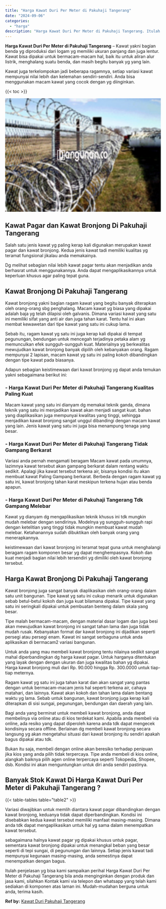 ```yaml
---
title: "Harga Kawat Duri Per Meter di Pakuhaji Tangerang"
date: "2024-09-06"
categories: 
  - "harga"
description: "Harga Kawat Duri Per Meter di Pakuhaji Tangerang. Itulah penjelasan yg bisa kami sampaikan perihal Harga Kawat Duri Per Meter di Pakuhaji Tangerang bila anda..."
---
```


**Harga Kawat Duri Per Meter di Pakuhaji Tangerang** – Kawat yakni bagian benda yg diproduksi dari logam yg memiliki ukuran panjang dan juga lentur. Kawat bisa dipakai untuk bermacam-macam hal, baik itu untuk aliran alur listrik, menghalang suatu benda, dan masih begitu banyak yg yang lain.

Kawat juga terkelompokan jadi beberapa ragamnya, setiap variasi kawat mempunyai nilai lebih dan kelemahan sendiri-sendiri. Anda bisa menggunakan macam kawat yang cocok dengan yg diinginkan.

{{< toc >}}

![Harga Kawat Duri Per Meter di Pakuhaji Tangerang](/images/jual-kawat-murah43.png)

## Kawat Pagar dan Kawat Bronjong Di Pakuhaji Tangerang

Salah satu jenis kawat yg paling kerap kali digunakan merupakan kawat pagar dan kawat bronjong. Kedua jenis kawat tadi memiliki kualitas yg teramat fungsional jikalau anda memakainya.

Dg melihat sebagian nilai lebih kawat pagar tentu akan menjadikan anda berhasrat untuk menggunakannya. Anda dapat mengaplikasikannya untuk keperluan khusus agar paling tepat guna.

## Kawat Bronjong Di Pakuhaji Tangerang

Kawat bronjong yakni bagian ragam kawat yang begitu banyak diterapkan oleh orang-orang sbg penghalang. Macam kawat yg biasa yang dipakai adalah baja yg telah dilapisi oleh galvanis. Dimana variasi kawat yang satu ini memiliki sifat yang anti air dan juga tahan karat. Tentu hal ini akan membat kewawetan dari tipe kawat yang satu ini cukup lama.

Sebab itu, ragam kawat yg satu ini juga kerap kali dipakai di tempat pegunungan, bendungan untuk mencegah terjadinya petaka alam yg memunculkan efek sungguh-sungguh kuat. Materialnya yg berkwalitas mewujudkan kawat bronjong banyak dipilih oleh kebanyakan orang. Ragam mempunyai 2 lapisan, macam kawat yg satu ini paling kokoh dibandingkan dengan tipe kawat pada biasanya.

Adapun sebagian keistimewaan dari kawat bronjong yg dapat anda temukan yakni sebagaimana berikut ini:

### \- Harga Kawat Duri Per Meter di Pakuhaji Tangerang Kualitas Paling Kuat

Macam kawat yang satu ini dianyam dg memakai teknik ganda, dimana teknik yang satu ini menjadikan kawat akan menjadi sangat kuat. bahan yang diaplikasikan juga mempunyai kwalitas yang tinggi, sehingga menjadikan kawat bronjong sangat unggul dibandingi dengan macam kawat yang lain. Jenis kawat yang satu ini juga bisa menampung tenaga yang besar.

### \- Harga Kawat Duri Per Meter di Pakuhaji Tangerang Tidak Gampang Berkarat

Variasi anda pernah mengamati beragam Macam kawat pada umumnya, lazimnya kawat tersebut akan gampang berkarat dalam rentang waktu sedikit. Apalagi jika kawat tersebut terkena air, bisanya kondisi itu akan membuat kawat Paling Gampang berkarat. Berbeda dengan ragam kawat yg satu ini, kawat bronjong tahan karat meskipun terkena hujan atau benda apapun.

### \- Harga Kawat Duri Per Meter di Pakuhaji Tangerang Tdk Gampang Melebar

Kawat yg dianyam dg mengaplikasikan teknik khusus ini tdk mungkin mudah melebar dengan sendirinya. Modelnya yg sungguh-sungguh rapi dengan ketelitian yang tinggi tidak mungkin membuat kawat mudah melebar. Ketahanannya sudah dibuktikan oleh banyak orang yang menerapkannya.

keistimewaan dari kawat bronjong ini teramat tepat guna untuk menghalangi beragam ragam komponen besar yg dapat menghempasnya. Kokoh dan kuat menjadi bagian nilai lebih tersendiri yg dimiliki oleh kawat bronjong tersebut.

## Harga Kawat Bronjong Di Pakuhaji Tangerang

Kawat bronjong juga sangat banyak diaplikasikan oleh orang-orang dalam satu unit bangunan. Tipe kawat yg satu ini cukup menarik untuk digunakan sebab betul-betul kokoh dan juga kuat bilamana dipakai. Tipe kawat yang satu ini seringkali dipakai untuk pembuatan benteng dalam skala yang besar.

Tipe malah bermacam-macam, dengan material dasar logam dan juga besi akan mewujudkan kawat bronjong ini sangat tahan lama dan juga tidak mudah rusak. Kebanyakan format dar kawat bronjong ini dijadikan seperti persegi atau persegi enam. Kawat ini sangat serbaguna untuk anda aplikasikan di bermacam2 variasi bangunan.

Untuk anda yang mau membeli kawat bronjong tentu nilainya sedikit sangat mahal diperbandingkan dg harga kawat pagar. Untuk harganya ditentukan yang layak dengan dengan ukuran dan juga kwalitas bahan yg dipakai. Harga kawat bronjong muli dari Rp. 90.000 hingga Rp. 300.0000 untuk tiap-tiap meternya.

Ragam kawat yg satu ini juga tahan karat dan akan sangat yang pantas dengan untuk bermacam-macam jenis hal seperti terkena air, cahaya matahari, dan lainnya. Kawat akan kokoh dan tahan lama dalam bentang waktu yg lama. Sebab untuk bangunan, kawat bronjong juga kerap kali diterapkan di sisi sungai, pegunungan, bendungan dan daerah yang lain.

Bagi anda yang berminat untuk membeli kawat bronjong, anda dapat membelinya via online atau di kios terdekat kami. Apabila anda membeli via online, ada resiko yang dapat diperoleh karena anda tdk dapat mengecek kondisinya secara offline. Berlainan dg membeli kawat bronjong secara langsung yg akan mengetahui situasi dari kawat bronjong itu sendiri apakah bagus dipakai atau tdk.

Bukan itu saja, membeli dengan online akan beresiko terhadap penipuan jika kios yang anda pilih tidak terpercaya. Tipe anda membeli di kios online, alangkah baiknya pilih agen online terpercaya seperti Tokopedia, Shopee, dsb. Kondisi ini akan menguntungkan untuk diri anda sendiri pastinya.

## Banyak Stok Kawat Di Harga Kawat Duri Per Meter di Pakuhaji Tangerang ?

{{< table-tables table="table2" >}}

Variasi diwajibkan untuk memlih diantara kawat pagar dibandingkan dengan kawat bronjong, keduanya tidak dapat diperbandingkan. Kondisi ini disebabkan kedua kawat tersebut memiliki manfaat masing-masing. Dimana anda tdk dapat mengaplikasikan untuk hal yg sama dalam menempatkan kawat tersebut.

sebagaimana halnya kawat pagar yg dipakai khusus untuk pagar, sementara kawat bronjong dipakai untuk menangkal beban yang besar seperti di tepi sungai, di pegunungan dan lainnya. Setiap jenis kawat tadi mempunyai kegunaan masing-masing, anda semestinya dapat menempatkan dengan bagus.

Itulah penjelasan yg bisa kami sampaikan perihal Harga Kawat Duri Per Meter di Pakuhaji Tangerang bila anda menginginkan dengan produk dan jasa kami, silahkan Kontak kami via telepon dan whatsapp yang telah kami sediakan di komponen atas laman ini. Mudah-mudahan berguna untuk anda, terima kasih.

**Ref by:** [Kawat Duri Pakuhaji Tangerang](https://id.wikipedia.org/wiki/Kawat)
